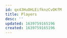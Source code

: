 ```yaml
---
id: qx43HuOHLEifknzCvOKfM
title: Players
desc: ''
updated: 1639759165196
created: 1639759165196
---
```


